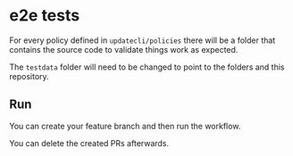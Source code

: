 # e2e tests

For every policy defined in `updatecli/policies` there will be a folder that
contains the source code to validate things work as expected.

The `testdata` folder will need to be changed to point to the folders and this
repository.

## Run

You can create your feature branch and then run the workflow.

You can delete the created PRs afterwards.